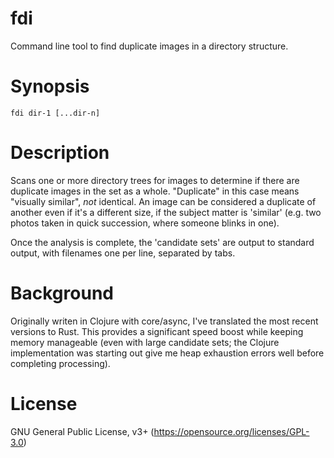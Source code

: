 # fdi
Command line tool to find duplicate images in a directory structure.

# Synopsis

    fdi dir-1 [...dir-n]

# Description

Scans one or more directory trees for images to determine if there are duplicate images in the set as a whole.
"Duplicate" in this case means "visually similar", *not* identical.  An image can be considered a duplicate of
another even if it's a different size, if the subject matter is 'similar' (e.g. two photos taken in quick succession,
where someone blinks in one).

Once the analysis is complete, the 'candidate sets' are output to standard output, with filenames one per line, separated by tabs.

# Background
Originally writen in Clojure with core/async, I've translated the most recent versions to Rust.
This provides a significant speed boost while keeping memory manageable (even with large candidate sets;
the Clojure implementation was starting out give me heap exhaustion errors well before completing processing).

# License

GNU General Public License, v3+ (https://opensource.org/licenses/GPL-3.0)

